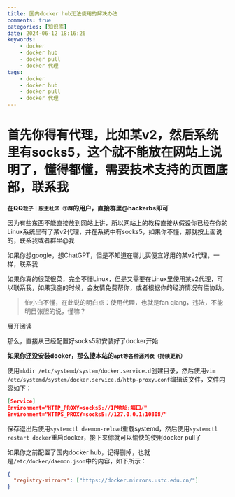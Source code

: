 ```yaml
---
title: 国内docker hub无法使用的解决办法
comments: true
categories: [知识库]
date: 2024-06-12 18:16:26
keywords:
    - docker
    - docker hub
    - docker pull
    - docker 代理
tags:
    - docker
    - docker hub
    - docker pull
    - docker 代理
---
```


# 首先你得有代理，比如某v2，然后系统里有socks5，这个就不能放在网站上说明了，懂得都懂，需要技术支持的页面底部，联系我

**在QQ`粒子｜服主社区 ①群`的用户，直接群里@hackerbs即可**

因为有些东西不能直接放到网站上讲，所以网站上的教程直接从假设你已经在你的Linux系统里有了某v2代理，并在系统中有socks5，如果你不懂，那就按上面说的，联系我或者群里@我

如果你想google，想ChatGPT，但是不知道在哪儿买便宜好用的某v2代理，一样，联系我

如果你真的很菜很菜，完全不懂Linux，但是又需要在Linux里使用某v2代理，可以联系我，如果我空的时候，会友情免费帮你，或者根据你的经济情况有偿协助。

> 怕小白不懂，在此说的明白点：使用代理，也就是fan qiang，违法，不能明目张胆的说，懂嘛？

展开阅读

<!-- more -->

那么，直接从已经配置好socks5和安装好了docker开始

**如果你还没安装docker，那么搜本站的`apt等各种源列表（持续更新）`**

使用`mkdir /etc/systemd/system/docker.service.d`创建目录，然后使用`vim /etc/systemd/system/docker.service.d/http-proxy.conf`编辑该文件，文件内容如下：

```json
[Service]
Environment="HTTP_PROXY=socks5://IP地址:端口/"
Environment="HTTPS_PROXY=socks5://127.0.0.1:10808/"
```

保存退出后使用`systemctl daemon-reload`重载systemd，然后使用`systemctl restart docker`重启docker，接下来你就可以愉快的使用docker pull了

如果你之前配置了国内docker hub，记得删掉，也就是`/etc/docker/daemon.json`中的内容，如下所示：

```json
{
  "registry-mirrors": ["https://docker.mirrors.ustc.edu.cn/"]
}
```
